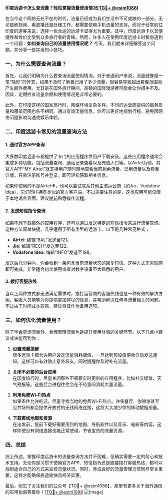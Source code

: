 **印度远游卡怎么查流量？轻松掌握流量使用情况[[TG💪+ @esim1088](https://t.me/s/esim1088)]**

在当今这个网络无处不在的时代，流量已经成为我们生活中不可或缺的一部分。无论是刷视频、看直播还是处理工作，都需要依赖手机流量的支持。而对于经常前往印度的游客来说，选择一张合适的远游卡显得尤为重要。其中，印度远游卡以其便捷性和性价比受到众多旅行者的青睐。然而，许多人在使用印度远游卡时都会遇到一个问题：**如何查询自己的流量使用情况呢？** 今天，我们就来详细解答这个问题，并分享一些实用的小技巧。

### 一、为什么需要查询流量？

首先，让我们明确为什么要查询流量使用情况。对于普通用户来说，流量就像是一笔“隐形”的开支，如果不及时了解自己用了多少流量，很容易导致超出套餐范围而产生额外费用。尤其是在国外旅行期间，高额的国际漫游费可能会让你措手不及。因此，定期检查流量余额和使用情况是非常必要的。

此外，在印度这样的国家旅行时，网络环境复杂多样。不同的运营商提供的服务质量和覆盖范围也各不相同。通过查询流量信息，你可以更好地规划行程，避免因网络问题影响沟通或娱乐体验。

### 二、印度远游卡常见的流量查询方法

#### 1. **通过官方APP查询**
大多数印度远游卡都提供了专门的应用程序供用户下载安装。这些应用程序通常会集成多种功能，包括流量查询、通话记录查看以及充值入口等。以Airtel为例，其官方APP“MY Airtel”就支持用户随时随地查看当前剩余流量、已用流量以及套餐详情。只需注册账号并登录，即可轻松获取相关信息。

如果你使用的不是Airtel卡，也可以尝试联系其他主流运营商（如Jio、Vodafone Idea），它们同样拥有类似的官方客户端。不过需要注意的是，这类应用可能仅限于本地语言界面，建议提前熟悉操作流程。

#### 2. **发送短信指令查询**
如果不想下载额外的应用程序，还可以通过发送特定的短信指令来进行流量查询。这种方法简单快捷，几乎适用于所有类型的远游卡。以下是几种常见格式：

- **Airtel**: 编辑“BAL”发送至121。
- **Jio**: 编辑“RECH”发送至122。
- **Vodafone Idea**: 编辑“INFO”发送至198。

发送后几分钟内，你会收到一条包含当前流量状态的回复短信。这种方式无需联网即可完成，非常适合初次使用或者对数字设备不太熟悉的用户。

#### 3. **拨打客服热线**
当以上两种方式都无法满足需求时，拨打运营商的客服热线也是一种有效的解决方案。客服人员能够为你提供更加详尽的信息，并帮助解决任何与流量相关的问题。不过由于时间成本较高，建议将其作为备用选项。

### 三、如何优化流量使用？

除了学会查询流量外，合理管理流量也是提升使用体验的关键环节。以下几点小建议或许能帮到你：

1. **设置流量提醒**  
   很多远游卡都允许用户设定流量消耗阈值，一旦达到预设值便会自动发送通知。这样可以有效防止意外超支，同时提醒你及时补充流量。

2. **关闭不必要的后台应用**  
   在印度旅行时，尽量关闭那些不需要实时更新的应用程序，比如社交媒体、天气预报等。这些后台进程往往会在不经意间消耗大量流量。

3. **利用免费Wi-Fi热点**  
   如果条件允许的话，尽量寻找当地的免费Wi-Fi热点。许多餐厅、咖啡馆甚至公共场所都会提供开放式的无线网络连接，这将大大减少你的移动数据用量。

4. **下载离线地图和资源**  
   在出发前，提前下载好需要用到的地图、导航软件以及音乐、电影等内容。这样即使没有网络连接也能正常使用，节省宝贵的流量资源。

### 四、总结

综上所述，掌握印度远游卡的流量查询方法并不困难，但确实需要一定的耐心和技术支持。无论你是习惯于使用官方APP、短信指令还是直接拨打客服热线，都可以找到适合自己的方式来监控流量状况。同时，养成良好的流量管理习惯同样至关重要，这样才能确保旅途愉快且经济实惠。

最后，别忘了关注我们的公众号【TG💪+ @esim1088】，那里有更多关于海外通信的实用指南等着你！[[TG💪+ @esim1088](https://t.me/s/esim1088) ![Image](https://i.postimg.cc/4NQfJmqS/Snipaste-2025-05-13-00-14-12.png)]
